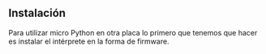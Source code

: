 ## Instalación

Para utilizar micro Python en otra placa lo primero que tenemos que hacer es instalar el intérprete en la forma de firmware.

